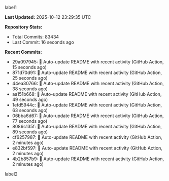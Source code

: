 
label1 
<!-- ACTIVITY_START -->
**Last Updated:** 2025-10-12 23:29:35 UTC

**Repository Stats:**
- Total Commits: 83434
- Last Commit: 16 seconds ago

**Recent Commits:**
- 29a097945: 🤖 Auto-update README with recent activity (GitHub Action, 15 seconds ago)
- 871d70d91: 🤖 Auto-update README with recent activity (GitHub Action, 25 seconds ago)
- 44ea30766: 🤖 Auto-update README with recent activity (GitHub Action, 38 seconds ago)
- aa151b668: 🤖 Auto-update README with recent activity (GitHub Action, 49 seconds ago)
- 1efd5944c: 🤖 Auto-update README with recent activity (GitHub Action, 63 seconds ago)
- 06bba6d67: 🤖 Auto-update README with recent activity (GitHub Action, 77 seconds ago)
- 8086c135f: 🤖 Auto-update README with recent activity (GitHub Action, 89 seconds ago)
- cf6257987: 🤖 Auto-update README with recent activity (GitHub Action, 2 minutes ago)
- e832bf597: 🤖 Auto-update README with recent activity (GitHub Action, 2 minutes ago)
- 4b2b857b9: 🤖 Auto-update README with recent activity (GitHub Action, 2 minutes ago)
<!-- ACTIVITY_END -->

label2
